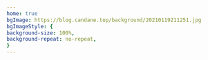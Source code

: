 ```yaml
---
home: true
bgImage: https://blog.candane.top/background/20210119211251.jpg
bgImageStyle: {
background-size: 100%,
background-repeat: no-repeat,
}
---
```


